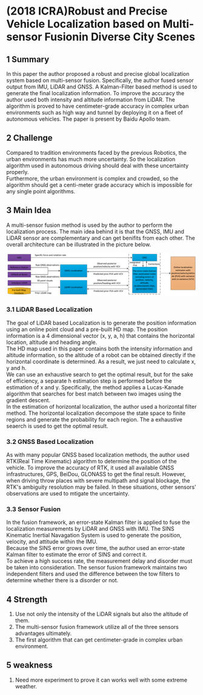 # (2018 ICRA)Robust and Precise Vehicle Localization based on Multi-sensor Fusionin Diverse City Scenes
## 1 Summary
In this paper the author proposed a robust and precise global localization system based on multi-sensor fusion. Specifically, the author fused sensor output from IMU, LiDAR and GNSS. A Kalman-Filter based method is used to generate the final localization information. To improve the accuracy the author used both intensity and altitude information from LiDAR. The algorithm is proved to have centimeter-grade accuracy in complex urban environments such as high way and tunnel by deploying it on a fleet of autonomous vehicles. The paper is present by Baidu Apollo team.

## 2 Challenge
Compared to tradition environments faced by the previous Robotics, the urban environments has much more uncertainty. So the localization algorithm used in autonomous driving should deal with these uncertainty properly.  
Furthermore, the urban environment is complex and crowded, so the algorithm should get a centi-meter grade accuracy which is impossible for any single point algorithms.

## 3 Main Idea
A multi-sensor fusion method is used by the author to perform the localization process. The main idea behind it is that the GNSS, IMU and LiDAR sensor are complementary and can get benifits from each other. The overall architecture can be illustrated in the picture below.

![msf_arch](../images/wk4_arch.png)

### 3.1 LiDAR Based Localization
The goal of LiDAR based Localization is to generate the position information using an online point cloud and a pre-built HD map. The position information is a 4 dimensional vector (x, y, a, h) that contains the horizontal location, altitude and heading angle.  
The HD map used in this paper contains both the intensity information and altitude information, so the altitude of a robot can be obtained directly if the horizontal coordinate is determined. As a result, we just need to calculate x, y and h.  
We can use an exhaustive search to get the optimal result, but for the sake of efficiency, a separate h estimation step is performed before the estimation of x and y. Specifically, the method applies a Lucas-Kanade algorithm that searches for best match between two images using the gradient descent.  
In the estimation of horizontal localization, the author used a horizontal filter method. The horizontal localization decompose the state space to finite regions and generate the probability for each region. The a exhaustive seaerch is used to get the optimal result.
### 3.2 GNSS Based Localization
As with many popular GNSS based localization methods, the author used RTK(Real Time Kinematic) algorithm to determine the position of the vehicle. To improve the accuracy of RTK, it used all available GNSS infrastructures, GPS, BeiDou, GLONASS to get the final result. However, when driving throw places with severe multipath and signal blockage, the RTK's ambiguity resolution may be failed. In these situations, other sensors' observations are used to mtigate the uncertainty.

### 3.3 Sensor Fusion
In the fusion framework, an error-state Kalman filter is applied to fuse the localization measurements by LiDAR and GNSS with IMU. The SINS Kinematic Inertial Navagation System is used to generate the position, velocity, and attitude within the IMU.   
Because the SINS error grows over time, the author used an error-state Kalman filter to estimate the error of SINS and correct it.  
To achieve a high success rate, the measurement delay and disorder must be taken into consideration. The sensor fusion framework maintains two independent filters and used the difference between the tow filters to determine whether there is a disorder or not.  

## 4 Strength

1. Use not only the intensity of the LiDAR signals but also the altitude of them.
2. The multi-sensor fusion framework utilize all of the three sensors advantages ultimately.
3. The first algorithm  that can get centimeter-grade in complex urban environment.
## 5 weakness
1. Need more experiment to prove it can works well with some extreme weather.
